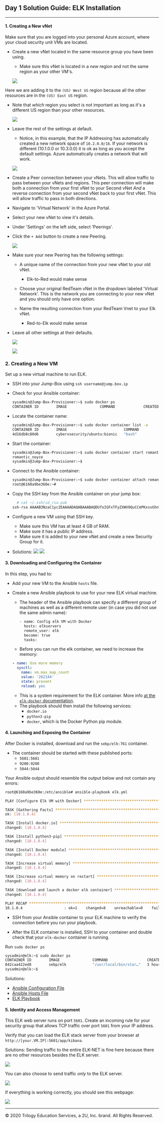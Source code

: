 ## Day 1 Solution Guide: ELK Installation
---
#### 1. Creating a New vNet

Make sure that you are logged into your personal Azure account, where your cloud security unit VMs are located.

- Create a new vNet located in the same resource group you have been using.

	- Make sure this vNet is located in a _new_ region and not the same region as your other VM's.

   ![](./Resources/vNet-images/vNet.png)

Here we are adding it to the `(US) West US` region because all the other resources are in the `(US) East US` region. 

  - Note that _which_ region you select is not important as long as it's a different US region than your other resources.

    ![](./Resources/vNet-images/vNet-ip.png)

- Leave the rest of the settings at default.
	
  - Notice, in this example, that the IP Addressing has automatically created a new network space of `10.2.0.0/16`. If your network is different (10.1.0.0 or 10.3.0.0) it is ok as long as you accept the default settings. Azure automatically creates a network that will work.

   ![](./Resources/vNet-images/vNet-Final.png)

- Create a Peer connection between your vNets. This will allow traffic to pass between your vNets and regions. This peer connection will make both a connection from your first vNet to your Second vNet _And_ a reverse connection from your second vNet back to your first vNet. This will allow traffic to pass in both directions.

- Navigate to 'Virtual Network' in the Azure Portal. 

- Select your new vNet to view it's details. 

- Under 'Settings' on the left side, select 'Peerings'.

- Click the `+ Add` button to create a new Peering.

   ![](./Resources/vNet-images/Peerings-side.png)

- Make sure your new Peering has the following settings:

	- A unique name of the connection from your new vNet to your old vNet.
		- Elk-to-Red would make sense

	- Choose your original RedTeam vNet in the dropdown labeled 'Virtual Network'. This is the network you are connecting to your new vNet and you should only have one option.

	- Name the resulting connection from your RedTeam Vnet to your Elk vNet.
		- Red-to-Elk would make sense

- Leave all other settings at their defaults.

  ![](./Resources/vNet-images/Peering.png)

  ![](./Resources/vNet-images/Peerings-final.png)

### 2. Creating a New VM

Set up a new virtual machine to run ELK.

- SSH into your Jump-Box using `ssh username@jump.box.ip`

- Check for your Ansible container:
 
  ```bash
  sysadmin@Jump-Box-Provisioner:~$ sudo docker ps
  CONTAINER ID        IMAGE               COMMAND             CREATED             STATUS              PORTS               NAMES
  ```

- Locate the container name:

  ```bash
  sysadmin@Jump-Box-Provisioner:~$ sudo docker container list -a
  CONTAINER ID        IMAGE                          COMMAND             CREATED             STATUS                      PORTS               NAMES                     
  4d16db8c80d6        cyberxsecurity/ubuntu:bionic   "bash"              3 days ago          Exited (0) 3 days ago    											 romantic_noyce
  ```

- Start the container:

  ```bash
  sysadmin@Jump-Box-Provisioner:~$ sudo docker container start romantic_noyce
  romantic_noyce
  sysadmin@Jump-Box-Provisioner:~$
  ```

- Connect to the Ansible container:

  ```bash
  sysadmin@Jump-Box-Provisioner:~$ sudo docker container attach romantic_noyce
  root@6160a9be360e:~#
  ```

- Copy the SSH key from the Ansible container on your jump box:

  ```bash
    # cat ~/.ssh/id_rsa.pub 
  ssh-rsa AAAAB3NzaC1yc2EAAAADAQABAAABAQDUfoIGFxTFyZXWV0QuCCmPKxsvGhnW/sKwGrOZ/K7nozKxsaRSCSG/oLGbugTyi9+fRY9wYWCmK/HLpjOaTEi8iU+ydvGM8nTloD/dIlje9PClUCxFQjql2XyQz32FqDjHV8rCZA+Pz+9ozc7BogQwLLg/0c4beQYbVQPKs1QGHf31YuXs6hAraJMXCx7VsDJHQwfv1kScE2s+yGeUJMt0ny3xaED8y2Pn+mBF2Tw7HLT+HPkmvXcuCkLxo6gY3ad+EH9Ko0r2AEFvtZTcFyGfIDLcS6jo+GUlKuCLGRAzeKNhq+D78fHf8Vt4qvUSIywP9HHnvnqfUCVKXsKxZGGl root@6160a9be360e

  ```

- Configure a new VM using that SSH key.
    - Make sure this VM has at least 4 GB of RAM.
    - Make sure it has a public IP address.
    - Make sure it is added to your new vNet and create a new Security Group for it.

- Solutions:
  ![](./Resources/virtual-machine-1.png)
  ![](./Resources/virtual-machine-networking.png)

#### 3. Downloading and Configuring the Container
In this step, you had to:
- Add your new VM to the Ansible `hosts` file.
- Create a new Ansible playbook to use for your new ELK virtual machine.
    - The header of the Ansible playbook can specify a different group of machines as well as a different remote user (in case you did not use the same admin name):

      ```bash
      - name: Config elk VM with Docker
        hosts: elkservers
        remote_user: elk
        become: true
        tasks:
      ```
    
    - Before you can run the elk container, we need to increase the memory:

    ```yaml
    - name: Use more memory
      sysctl:
        name: vm.max_map_count
        value: '262144'
        state: present
        reload: yes
    ```
    - This is a system requirement for the ELK container. More info [at the `elk-docker` documentation](https://elk-docker.readthedocs.io/#prerequisites).
    - The playbook should then install the following services:
      - `docker.io`
      - `python3-pip`
      - `docker`, which is the Docker Python pip module.

#### 4. Launching and Exposing the Container 

After Docker is installed, download and run the `sebp/elk:761` container.
  - The container should be started with these published ports:
    - `5601:5601` 
    - `9200:9200`
    - `5044:5044`

Your Ansible output should resemble the output below and not contain any errors:

```bash
root@6160a9be360e:/etc/ansible# ansible-playbook elk.yml

PLAY [Configure Elk VM with Docker] ****************************************************

TASK [Gathering Facts] *****************************************************************
ok: [10.1.0.4]

TASK [Install docker.io] ***************************************************************
changed: [10.1.0.4]

TASK [Install python3-pip] *************************************************************
changed: [10.1.0.4]

TASK [Install Docker module] ***********************************************************
changed: [10.1.0.4]

TASK [Increase virtual memory] *********************************************************
changed: [10.1.0.4]

TASK [Increase virtual memory on restart] **********************************************
changed: [10.1.0.4]

TASK [download and launch a docker elk container] **************************************
changed: [10.1.0.4]

PLAY RECAP *****************************************************************************
10.1.0.4                   : ok=1    changed=8    unreachable=0    failed=0    skipped=0    rescued=0    ignored=0 
```

- SSH from your Ansible container to your ELK machine to verify the connection before you run your playbook.

- After the ELK container is installed, SSH to your container and double check that your `elk-docker` container is running.

Run `sudo docker ps`

```bash
sysadmin@elk:~$ sudo docker ps
CONTAINER ID        IMAGE               COMMAND                  CREATED             STATUS              PORTS                                                                              NAMES
842caa422ed8        sebp/elk            "/usr/local/bin/star…"   3 hours ago         Up 3 hours          0.0.0.0:5044->5044/tcp, 0.0.0.0:5601->5601/tcp, 0.0.0.0:9200->9200/tcp, 9300/tcp   elk
sysadmin@elk:~$
```

Solutions:
  - [Ansible Configuration File](./Resources/ansible.cfg)
  - [Ansible Hosts File](./Resources/hosts)
  - [ELK Playbook](./Resources/install-elk.yml)

#### 5. Identity and Access Management
 
This ELK web server runs on port `5601`. Create an incoming rule for your security group that allows TCP traffic over port `5601` from your IP address.

Verify that you can load the ELK stack server from your browser at `http://[your.VM.IP]:5601/app/kibana`.

Solutions:
Sending traffic to the entire ELK-NET is fine here because there are no other resources besides the ELK server.

![](./Resources/Security_group.png)

You can also choose to send traffic _only_ to the ELK server.

![](./Resources/vNet.png)

If everything is working correctly, you should see this webpage:

![](./Resources/Kibana_Home.png)

---
© 2020 Trilogy Education Services, a 2U, Inc. brand. All Rights Reserved.  